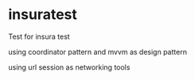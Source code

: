 # insuratest

Test for insura test

using coordinator pattern and mvvm as design pattern

using url session as networking tools
